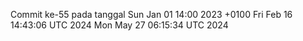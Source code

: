 Commit ke-55 pada tanggal Sun Jan 01 14:00 2023 +0100
Fri Feb 16 14:43:06 UTC 2024
Mon May 27 06:15:34 UTC 2024
